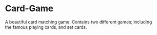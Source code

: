 # Card-Game
A beautiful card matching game. Contains two different games; including the famous playing cards, and set cards.
